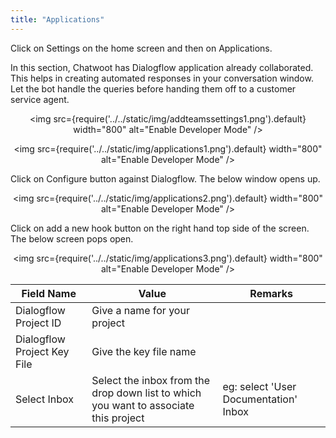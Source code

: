```yaml
---
title: "Applications"
---
```


Click on Settings on the home screen and then on Applications.

In this section, Chatwoot has Dialogflow application already collaborated. This helps in creating automated responses in your conversation window. Let the bot handle the queries before handing them off to a customer service agent.

<div align="center">

<img src={require('../../static/img/addteamssettings1.png').default} width="800" alt="Enable Developer Mode" />

</div>  

<div align="center">

<img src={require('../../static/img/applications1.png').default} width="800" alt="Enable Developer Mode" />

</div>   

Click on Configure button against Dialogflow. The below window opens up.  

<div align="center">

<img src={require('../../static/img/applications2.png').default} width="800" alt="Enable Developer Mode" />

</div>   

Click on add a new hook button on the right hand top side of the screen.  
The below screen pops open.  

<div align="center">

<img src={require('../../static/img/applications3.png').default} width="800" alt="Enable Developer Mode" />

</div>   


| Field Name                  | Value                                                                                | Remarks                             |
|-----------------------------|--------------------------------------------------------------------------------------|-------------------------------------|
| Dialogflow Project ID       | Give a name for your project                                                         |                   |
| Dialogflow Project Key File | Give the key file name                                                               |                                     |
| Select Inbox                | Select the inbox from the drop down list to which you want to associate this project | eg: select 'User Documentation' Inbox |
